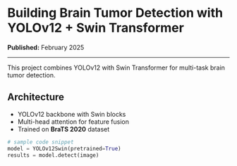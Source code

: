 # Building Brain Tumor Detection with YOLOv12 + Swin Transformer

**Published:** February 2025

---

This project combines YOLOv12 with Swin Transformer for multi-task brain tumor detection.

## Architecture
- YOLOv12 backbone with Swin blocks
- Multi-head attention for feature fusion
- Trained on **BraTS 2020** dataset

```python
# sample code snippet
model = YOLOv12Swin(pretrained=True)
results = model.detect(image)
